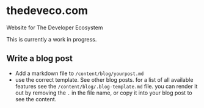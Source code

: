 # thedeveco.com
Website for The Developer Ecosystem

This is currently a work in progress.

## Write a blog post
- Add a markdown file to `/content/blog/yourpost.md`
- use the correct template. See other blog posts. for a list of all available features see the `/content/blog/.blog-template.md` file. you can render it out by removing the `.` in the file name, or copy it into your blog post to see the content. 

